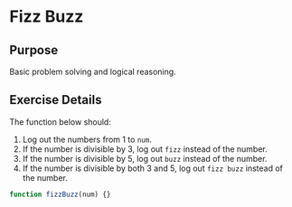 # Fizz Buzz

## Purpose
Basic problem solving and logical reasoning.

## Exercise Details
The function below should:

1. Log out the numbers from 1 to `num`.
2. If the number is divisible by 3, log out `fizz` instead of the number.
3. If the number is divisible by 5, log out `buzz` instead of the number.
4. If the number is divisible by both 3 and 5, log out `fizz buzz` instead of the number.

```js
function fizzBuzz(num) {}
```
